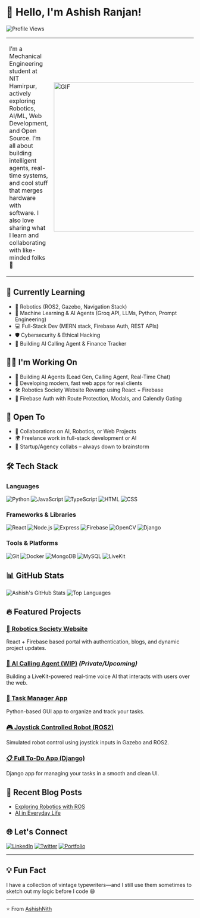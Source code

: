# 👋 Hello, I'm Ashish Ranjan!

![Profile Views](https://komarev.com/ghpvc/?username=AshishNith\&color=blueviolet\&style=flat-square)

<table>
  <tr>
    <td>
      <p>I’m a Mechanical Engineering student at NIT Hamirpur, actively exploring Robotics, AI/ML, Web Development, and Open Source. I’m all about building intelligent agents, real-time systems, and cool stuff that merges hardware with software. I also love sharing what I learn and collaborating with like-minded folks 🚀</p>
    </td>
    <td>
      <img src="https://user-images.githubusercontent.com/74038190/219923823-bf1ce878-c6b8-4faa-be07-93e6b1006521.gif" alt="GIF" style="width: 400px;"/>
    </td>
  </tr>
</table>

## 🌱 Currently Learning

* 🤖 Robotics (ROS2, Gazebo, Navigation Stack)
* 🧠 Machine Learning & AI Agents (Groq API, LLMs, Python, Prompt Engineering)
* 💻 Full-Stack Dev (MERN stack, Firebase Auth, REST APIs)
* 🛡 Cybersecurity & Ethical Hacking
* 🧠 Building AI Calling Agent & Finance Tracker

## 👨‍💻 I'm Working On

* 🚀 Building AI Agents (Lead Gen, Calling Agent, Real-Time Chat)
* 📱 Developing modern, fast web apps for real clients
* 🛠 Robotics Society Website Revamp using React + Firebase
* 🔐 Firebase Auth with Route Protection, Modals, and Calendly Gating

## 💼 Open To

* 🔗 Collaborations on AI, Robotics, or Web Projects
* 🌍 Freelance work in full-stack development or AI
* 🤝 Startup/Agency collabs – always down to brainstorm

## 🛠 Tech Stack

### Languages

![Python](https://img.shields.io/badge/Python-3776AB?style=for-the-badge\&logo=python\&logoColor=white)
![JavaScript](https://img.shields.io/badge/JavaScript-F7DF1E?style=for-the-badge\&logo=javascript\&logoColor=black)
![TypeScript](https://img.shields.io/badge/TypeScript-3178C6?style=for-the-badge\&logo=typescript\&logoColor=white)
![HTML](https://img.shields.io/badge/HTML-E34F26?style=for-the-badge\&logo=html5\&logoColor=white)
![CSS](https://img.shields.io/badge/CSS-1572B6?style=for-the-badge\&logo=css3\&logoColor=white)

### Frameworks & Libraries

![React](https://img.shields.io/badge/React-20232A?style=for-the-badge\&logo=react\&logoColor=61DAFB)
![Node.js](https://img.shields.io/badge/Node.js-339933?style=for-the-badge\&logo=nodedotjs\&logoColor=white)
![Express](https://img.shields.io/badge/Express.js-000000?style=for-the-badge\&logo=express\&logoColor=white)
![Firebase](https://img.shields.io/badge/Firebase-ffca28?style=for-the-badge\&logo=firebase\&logoColor=black)
![OpenCV](https://img.shields.io/badge/OpenCV-5C3EE8?style=for-the-badge\&logo=opencv\&logoColor=white)
![Django](https://img.shields.io/badge/Django-092E20?style=for-the-badge\&logo=django\&logoColor=white)

### Tools & Platforms

![Git](https://img.shields.io/badge/Git-F05032?style=for-the-badge\&logo=git\&logoColor=white)
![Docker](https://img.shields.io/badge/Docker-2496ED?style=for-the-badge\&logo=docker\&logoColor=white)
![MongoDB](https://img.shields.io/badge/MongoDB-4EA94B?style=for-the-badge\&logo=mongodb\&logoColor=white)
![MySQL](https://img.shields.io/badge/MySQL-00758F?style=for-the-badge\&logo=mysql\&logoColor=white)
![LiveKit](https://img.shields.io/badge/LiveKit-000000?style=for-the-badge\&logo=data\:image/svg+xml;base64,...)

## 📊 GitHub Stats

![Ashish's GitHub Stats](https://github-readme-stats.vercel.app/api?username=AshishNith\&show_icons=true\&theme=radical)
![Top Languages](https://github-readme-stats.vercel.app/api/top-langs/?username=AshishNith\&layout=compact\&theme=radical)

## 🔥 Featured Projects

### [🔗 Robotics Society Website](https://github.com/AshishNith/RoboticsSocietyWebsite)

React + Firebase based portal with authentication, blogs, and dynamic project updates.

### [🎯 AI Calling Agent (WIP)](https://github.com/AshishNith) *(Private/Upcoming)*

Building a LiveKit-powered real-time voice AI that interacts with users over the web.

### [📱 Task Manager App](https://github.com/AshishNith/TaskManager)

Python-based GUI app to organize and track your tasks.

### [🎮 Joystick Controlled Robot (ROS2)](https://github.com/AshishNith/JoystickRobot)

Simulated robot control using joystick inputs in Gazebo and ROS2.

### [📋 Full To-Do App (Django)](https://github.com/AshishNith/ToDoAppDjango)

Django app for managing your tasks in a smooth and clean UI.

## 📘 Recent Blog Posts

<!-- BLOG-POST-LIST:START -->

* [Exploring Robotics with ROS](https://ashishnith.github.io/MyWebsite/blog.html)
* [AI in Everyday Life](https://ashishnith.github.io/MyWebsite/blog.html)

<!-- BLOG-POST-LIST:END -->

## 🌐 Let's Connect

[![LinkedIn](https://img.shields.io/badge/LinkedIn-0077B5?style=for-the-badge\&logo=linkedin\&logoColor=white)](https://www.linkedin.com/in/fictech/)
[![Twitter](https://img.shields.io/badge/X-1DA1F2?style=for-the-badge\&logo=twitter\&logoColor=white)](https://x.com/AshishR9992)
[![Portfolio](https://img.shields.io/badge/Website-4285F4?style=for-the-badge\&logo=google-chrome\&logoColor=white)](https://ashishnith.github.io/MyWebsite/)

---

## 💡 Fun Fact

I have a collection of vintage typewriters—and I still use them sometimes to sketch out my logic before I code 😄

---

⭐️ From [AshishNith](https://github.com/AshishNith)
